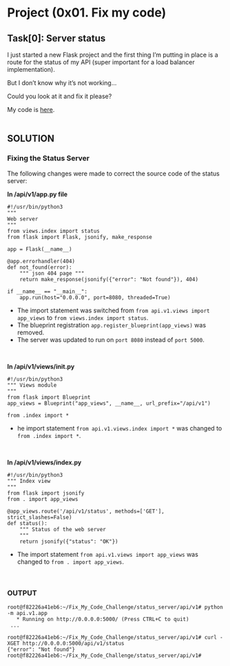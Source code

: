 # Project (0x01. Fix my code)



## Task[0]: Server status

I just started a new Flask project and the first thing I’m putting in place is a route for the status of my API (super important for a load balancer implementation).

But I don’t know why it’s not working…

Could you look at it and fix it please?

My code is [here](https://github.com/alx-tools/0x01-Fix_My_Code_Challenge/tree/master/status_server/).
<br>
<br>


## SOLUTION

### Fixing the Status Server
The following changes were made to correct the source code of the status server:
<br>

**In /api/v1/app.py file**
```
#!/usr/bin/python3
"""
Web server
"""
from views.index import status
from flask import Flask, jsonify, make_response

app = Flask(__name__)

@app.errorhandler(404)
def not_found(error):
    """ json 404 page """
    return make_response(jsonify({"error": "Not found"}), 404)

if __name__ == "__main__":
    app.run(host="0.0.0.0", port=8080, threaded=True)
```

* The import statement was switched from `from api.v1.views import app_views` to `from views.index import status`.
* The blueprint registration `app.register_blueprint(app_views)` was removed.
* The server was updated to run on `port 8080` instead of `port 5000`.
<br>

**In /api/v1/views/__init__.py**
```
#!/usr/bin/python3
""" Views module
"""
from flask import Blueprint
app_views = Blueprint("app_views", __name__, url_prefix="/api/v1")

from .index import *
```

* he import statement `from api.v1.views.index import *` was changed to `from .index import *`.
<br>


**In /api/v1/views/index.py**
```
#!/usr/bin/python3
""" Index view
"""
from flask import jsonify
from . import app_views

@app_views.route('/api/v1/status', methods=['GET'], strict_slashes=False)
def status():
    """ Status of the web server
    """
    return jsonify({"status": "OK"})
```

* The import statement `from api.v1.views import app_views` was changed to `from . import app_views`.
<br>

### OUTPUT
```
root@f82226a41eb6:~/Fix_My_Code_Challenge/status_server/api/v1# python -m api.v1.app
   * Running on http://0.0.0.0:5000/ (Press CTRL+C to quit)
 ...
```
```
root@f82226a41eb6:~/Fix_My_Code_Challenge/status_server/api/v1# curl -XGET http://0.0.0.0:5000/api/v1/status
{"error": "Not found"}
root@f82226a41eb6:~/Fix_My_Code_Challenge/status_server/api/v1#
```

